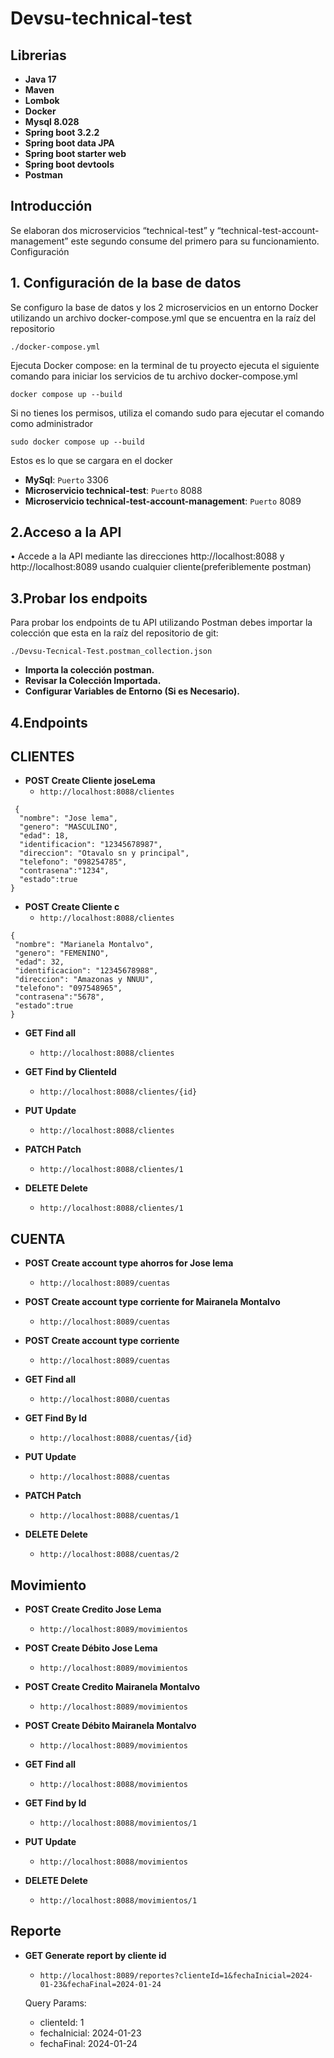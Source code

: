 # Devsu-technical-test
## Librerias
- **Java 17**
- **Maven**
- **Lombok**
- **Docker**
- **Mysql 8.028**
- **Spring boot 3.2.2**
- **Spring boot data JPA**
- **Spring boot starter web**
- **Spring boot devtools**
- **Postman**

## Introducción
Se elaboran dos microservicios “technical-test” y “technical-test-account-management” este segundo consume del primero para su funcionamiento. 
Configuración

## 1.	Configuración de la base de datos 
Se configuro la base de datos y los 2 microservicios en un entorno Docker utilizando un archivo docker-compose.yml que se encuentra en la raíz del repositorio
```
./docker-compose.yml
```

Ejecuta Docker compose: en la terminal de tu proyecto ejecuta el siguiente comando para iniciar los servicios de tu archivo docker-compose.yml
```
docker compose up --build
```
Si no tienes los permisos, utiliza el comando sudo para ejecutar el comando como administrador
```
sudo docker compose up --build
```
Estos es lo que se cargara en el docker
- **MySql**: `Puerto` 3306
- **Microservicio technical-test**: `Puerto` 8088
- **Microservicio technical-test-account-management**: `Puerto` 8089

## 2.Acceso a la API
•	Accede a la API mediante las direcciones http://localhost:8088 y http://localhost:8089 usando cualquier cliente(preferiblemente postman)

## 3.Probar los endpoits
Para probar los endpoints de tu API utilizando Postman  debes importar la colección que esta en la raíz del repositorio de git:
```
./Devsu-Tecnical-Test.postman_collection.json
```
- **Importa la colección postman.**
- **Revisar la Colección Importada.**
- **Configurar Variables de Entorno (Si es Necesario).**

## 4.Endpoints

## CLIENTES

- **POST Create Cliente joseLema**
  - `http://localhost:8088/clientes`
```
 {
  "nombre": "Jose lema",
  "genero": "MASCULINO",
  "edad": 18,
  "identificacion": "12345678987",
  "direccion": "Otavalo sn y principal",
  "telefono": "098254785",
  "contrasena":"1234",
  "estado":true
}
```

- **POST Create Cliente c**
  - `http://localhost:8088/clientes`
 ```
{
  "nombre": "Marianela Montalvo",
  "genero": "FEMENINO",
  "edad": 32,
  "identificacion": "12345678988",
  "direccion": "Amazonas y NNUU",
  "telefono": "097548965",
  "contrasena":"5678",
  "estado":true
}
```

- **GET Find all**
  - `http://localhost:8088/clientes`

- **GET Find by ClienteId**
  - `http://localhost:8088/clientes/{id}`

- **PUT Update**
  - `http://localhost:8088/clientes`

- **PATCH Patch**
  - `http://localhost:8088/clientes/1`

- **DELETE Delete**
  - `http://localhost:8088/clientes/1`

## CUENTA

- **POST Create account type ahorros for Jose lema**
  - `http://localhost:8089/cuentas`

- **POST Create account type corriente for Mairanela Montalvo**
  - `http://localhost:8089/cuentas`

- **POST Create account type corriente**
  - `http://localhost:8089/cuentas`

- **GET Find all**
  - `http://localhost:8080/cuentas`

- **GET Find By Id**
  - `http://localhost:8088/cuentas/{id}`

- **PUT Update**
  - `http://localhost:8088/cuentas`

- **PATCH Patch**
  - `http://localhost:8088/cuentas/1`

- **DELETE Delete**
  - `http://localhost:8088/cuentas/2`

## Movimiento

- **POST Create Credito Jose Lema**
  - `http://localhost:8089/movimientos`

- **POST Create Débito Jose Lema**
  - `http://localhost:8089/movimientos`

- **POST Create Credito  Mairanela Montalvo**
  - `http://localhost:8089/movimientos`

- **POST Create Débito  Mairanela Montalvo**
  - `http://localhost:8089/movimientos`

- **GET Find all**
  - `http://localhost:8088/movimientos`

- **GET Find by Id**
  - `http://localhost:8088/movimientos/1`

- **PUT Update**
  - `http://localhost:8088/movimientos`

- **DELETE Delete**
  - `http://localhost:8088/movimientos/1`

## Reporte

- **GET Generate report by cliente id**
  - `http://localhost:8089/reportes?clienteId=1&fechaInicial=2024-01-23&fechaFinal=2024-01-24`

  Query Params:
    - clienteId: 1
    - fechaInicial: 2024-01-23
    - fechaFinal: 2024-01-24

